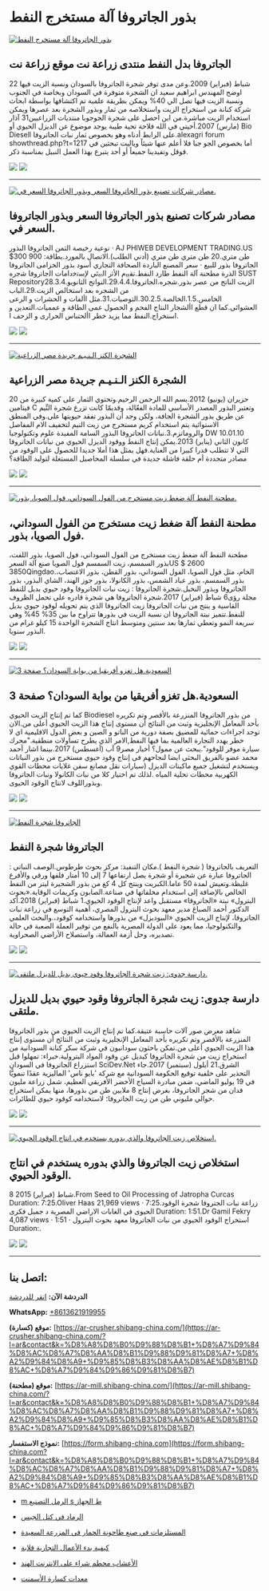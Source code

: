 # بذور الجاتروفا آلة مستخرج النفط

<a href="https://swt.shibang-china.com/?l=ar&img&k=%D8%A8%D8%B0%D9%88%D8%B1+%D8%A7%D9%84%D8%AC%D8%A7%D8%AA%D8%B1%D9%88%D9%81%D8%A7+%D8%A2%D9%84%D8%A9+%D9%85%D8%B3%D8%AA%D8%AE%D8%B1%D8%AC+%D8%A7%D9%84%D9%86%D9%81%D8%B7" target="_blank">![بذور الجاتروفا آلة مستخرج النفط](http://static.shibang-china.com/all-800x300/364.jpg)</a>

## الجاتروفا بدل النفط منتدى زراعة نت موقع زراعة نت
22 شباط (فبراير) 2009.وعن مدى توفر شجرة الجاتروفا بالسودان ونسبة الزيت فيها اوضح المهندس ابراهيم سعيد ان الشجرة متوفرة في السودان وبخاصة في الجنوب ونسبة الزيت فيها تصل الي 40% ويمكن بطريقة علمية تم اكتشافها بواسطة ابحاث شركة كنانة من استخراج الزيت واستخلاصه من ثمار وبذور الشجرة بعد عصرها ويمكن استخدام الزيت مباشرة.من اين احصل على شجرة الجوجوبا منتديات الزراعيين31 آذار (مارس) 2007.أخيتي في الله فلاحة تحية طيبة يوجد موضوع عن الديزل الحيوي أو Bio Diesell على الرابط أدناه وهو بخصوص ثمار نبات الجاتروفا.alexagri forum showthread.php?t=1217 أما بخصوص الجو جبا فلا أعلم عنها شيئاً وياليت تبحثين في قوقل وتفيدينا جميعاً أو أحد يتبرع بهذا العمل النبيل بمناسبة ذكر.


<a href="https://whatsapp.shibangsoft.com/WhatsApp.php" target="_blank" title="WhatsApp">![](http://static.shibang-china.com/icon/whatsapp.png)</a> <a href="https://swt.shibang-china.com/?l=ar&icon&k=%D8%A8%D8%B0%D9%88%D8%B1+%D8%A7%D9%84%D8%AC%D8%A7%D8%AA%D8%B1%D9%88%D9%81%D8%A7+%D8%A2%D9%84%D8%A9+%D9%85%D8%B3%D8%AA%D8%AE%D8%B1%D8%AC+%D8%A7%D9%84%D9%86%D9%81%D8%B7" target="_blank">![](http://static.shibang-china.com/icon/chat-ar.png)</a>

---

<a href="https://swt.shibang-china.com/?l=ar&img&k=%D8%A8%D8%B0%D9%88%D8%B1+%D8%A7%D9%84%D8%AC%D8%A7%D8%AA%D8%B1%D9%88%D9%81%D8%A7+%D8%A2%D9%84%D8%A9+%D9%85%D8%B3%D8%AA%D8%AE%D8%B1%D8%AC+%D8%A7%D9%84%D9%86%D9%81%D8%B7" target="_blank">![مصادر شركات تصنيع بذور الجاتروفا السعر وبذور الجاتروفا السعر في.](http://static.shibang-china.com/all-800x300/520.jpg)</a>

## مصادر شركات تصنيع بذور الجاتروفا السعر وبذور الجاتروفا السعر في.
نوعية رخيصة الثمن الجاتروفا البذور &middot; AJ PHIWEB DEVELOPMENT TRADING.US $300 900 طن متري.20 طن متري طن متري (أدني الطلب).الاتصال بالمورد.بطاقة: الجاتروفا بذور للبيع &middot; سعر المصنع الباردة الصحافة التجاري أسود بذور الخزامى الجاتروفا الذرة مطحنة آلة النفط طارد النفط.ﺗﻘﯾﯾم اﻷﺛر اﻟﺑﯾﺋﻲ ﻹﺳﺗﺧداﻣﺎت اﻟﺟﺎﺗروﻓﺎ ﺷﺟره SUST Repository28.3.4.الزيت الناتج من عصر بذور.شجره.الجاتروفا.29.4.4.النواتج الثانويو من الشجره بعد استخالص الزيت.29.الباب الخامس.1.5.الخالصة.30.2.5.التوصيات.31.مثل األفات و الحشرات و الرعى العشوائى.كما ان قطع األشجار النتاج الفحم و الحصول عمى الطاقة و عمميات.التعدين و استخراج.النفط مما يزيد خطر األحتباس الحرارى و الزحف ا.


<a href="https://whatsapp.shibangsoft.com/WhatsApp.php" target="_blank" title="WhatsApp">![](http://static.shibang-china.com/icon/whatsapp.png)</a> <a href="https://swt.shibang-china.com/?l=ar&icon&k=%D8%A8%D8%B0%D9%88%D8%B1+%D8%A7%D9%84%D8%AC%D8%A7%D8%AA%D8%B1%D9%88%D9%81%D8%A7+%D8%A2%D9%84%D8%A9+%D9%85%D8%B3%D8%AA%D8%AE%D8%B1%D8%AC+%D8%A7%D9%84%D9%86%D9%81%D8%B7" target="_blank">![](http://static.shibang-china.com/icon/chat-ar.png)</a>

---

<a href="https://swt.shibang-china.com/?l=ar&img&k=%D8%A8%D8%B0%D9%88%D8%B1+%D8%A7%D9%84%D8%AC%D8%A7%D8%AA%D8%B1%D9%88%D9%81%D8%A7+%D8%A2%D9%84%D8%A9+%D9%85%D8%B3%D8%AA%D8%AE%D8%B1%D8%AC+%D8%A7%D9%84%D9%86%D9%81%D8%B7" target="_blank">![الشجرة الكنز الـنـيـم جريدة مصر الزراعية](http://static.shibang-china.com/all-800x300/1391.jpg)</a>

## الشجرة الكنز الـنـيـم جريدة مصر الزراعية
20 حزيران (يونيو) 2012.بسم الله الرحمن الرحيم.وتحتوي الثمار على كمية كبيرة من فيتامين C وتعتبر البذور المصدر الأساسي للمادة الفعّالة، وقديمّا كانت تزرع شجرة النِّيم عن طريق بذور الشجرة الجافة، ولكن وجد أن البذور تفقد حيويتها على.وفي المنطق الاستوائية يتم استخدام كريم مستخرج من زيت النيم لتخفيف الام المفاصل والروماتزم.3.نباتات الجاتروفا البذور السامة المفيدة علوم وتكنولوجيا DW 10.01.10 كانون الثاني (يناير) 2013.يمكن إنتاج النفط ووقود الديزل الحيوي من نباتات الجاتروفا التي لا تتطلب قدرا كبيرا من العناية.فهل يمثل هذا أملا جديدا للحصول على الوقود من مصادر متجددة أم حلقة فاشلة جديدة في سلسلة المحاصيل المستغلة لتوليد الطاقة؟


<a href="https://whatsapp.shibangsoft.com/WhatsApp.php" target="_blank" title="WhatsApp">![](http://static.shibang-china.com/icon/whatsapp.png)</a> <a href="https://swt.shibang-china.com/?l=ar&icon&k=%D8%A8%D8%B0%D9%88%D8%B1+%D8%A7%D9%84%D8%AC%D8%A7%D8%AA%D8%B1%D9%88%D9%81%D8%A7+%D8%A2%D9%84%D8%A9+%D9%85%D8%B3%D8%AA%D8%AE%D8%B1%D8%AC+%D8%A7%D9%84%D9%86%D9%81%D8%B7" target="_blank">![](http://static.shibang-china.com/icon/chat-ar.png)</a>

---

<a href="https://swt.shibang-china.com/?l=ar&img&k=%D8%A8%D8%B0%D9%88%D8%B1+%D8%A7%D9%84%D8%AC%D8%A7%D8%AA%D8%B1%D9%88%D9%81%D8%A7+%D8%A2%D9%84%D8%A9+%D9%85%D8%B3%D8%AA%D8%AE%D8%B1%D8%AC+%D8%A7%D9%84%D9%86%D9%81%D8%B7" target="_blank">![مطحنة النفط آلة ضغط زيت مستخرج من الفول السوداني، فول الصويا، بذور.](http://static.shibang-china.com/all-800x300/968.jpg)</a>

## مطحنة النفط آلة ضغط زيت مستخرج من الفول السوداني، فول الصويا، بذور.
مطحنة النفط آلة ضغط زيت مستخرج من الفول السوداني، فول الصويا، بذور اللفت، بذور السمسم، زيت السمسم فول الصويا صنع آلة السعرUS $ 2600 3850Qingdao.الخام، مثل فول الصويا، الفول السوداني، بذور القطن، بذور الاغتصاب، بذور السمسم، بذور عباد الشمس، بذور الكانولا، بذور جوز الهند، الشاي البذور، بذور الجاتروفا وبذور النخيل.شجرة الجاتروفا : زيت نبات الجاتروفا وقود حيوي بديل للنفط مجلة رؤى6 شباط (فبراير) 2017.شجرة الجاتروفا هي شجرة قادره على تحمل الظروف القاسية و ينتج من نبات الجاتروفا زيت الجاتروفا الذي يتم تحويله لوقود حيوي بديل للنفط.تتميز نبتة الجاتروفا ان نسبة الزيت في بذورها تتراوح ما بين 35% 45% وهي سريعة النمو وتعطي ثمارها بعد سنتين ومتوسط انتاج الشجرة الواحدة 15 كيلو غرام من البذور سنويا.


<a href="https://whatsapp.shibangsoft.com/WhatsApp.php" target="_blank" title="WhatsApp">![](http://static.shibang-china.com/icon/whatsapp.png)</a> <a href="https://swt.shibang-china.com/?l=ar&icon&k=%D8%A8%D8%B0%D9%88%D8%B1+%D8%A7%D9%84%D8%AC%D8%A7%D8%AA%D8%B1%D9%88%D9%81%D8%A7+%D8%A2%D9%84%D8%A9+%D9%85%D8%B3%D8%AA%D8%AE%D8%B1%D8%AC+%D8%A7%D9%84%D9%86%D9%81%D8%B7" target="_blank">![](http://static.shibang-china.com/icon/chat-ar.png)</a>

---

<a href="https://swt.shibang-china.com/?l=ar&img&k=%D8%A8%D8%B0%D9%88%D8%B1+%D8%A7%D9%84%D8%AC%D8%A7%D8%AA%D8%B1%D9%88%D9%81%D8%A7+%D8%A2%D9%84%D8%A9+%D9%85%D8%B3%D8%AA%D8%AE%D8%B1%D8%AC+%D8%A7%D9%84%D9%86%D9%81%D8%B7" target="_blank">![السعودية.هل تغزو أفريقيا من بوابة السودان؟ صفحة 3](http://static.shibang-china.com/all-800x300/1042.jpg)</a>

## السعودية.هل تغزو أفريقيا من بوابة السودان؟ صفحة 3
كما تم إنتاج الزيت الحيوي Biodiesel من بذور الجاتروفا المنزرعة بالأقصر وتم تكريره بأحد المعامل الإنجليزية وثبت من النتائج أن مستوى إنتاج هذا الزيت الحيوي أعلى من.الان توجد اجراءات حمائية للمضيق بصفة دورية من الناتو و الصين و بعض الدول الاقليمية اي لا خطر يهدد التجارة العالمية بما فيها النفط,الامر الذي يطرح تسأولات منطقية.&quot;محرك سيارة موفر للوقود&quot;.يبحث عن ممول؟ أخبار مصر9 آب (أغسطس) 2017.بينما اشار أحمد محمد عضو بالفريق البحثى ايضا لنجاحهم فى إنتاج وقود حيوي مستخرج من بذور النباتات ويستخدم لتشغيل جميع ماكينات الديزل (سيارات نقل مصانع سفن غلايات محطات القوي الكهربية محطات تحلية المياه .لذلك تم اختيار كلا من نبات الكانولا ونبات الجاتروفا وبذوراللوف لانتاج الوقود الحيوى.


<a href="https://whatsapp.shibangsoft.com/WhatsApp.php" target="_blank" title="WhatsApp">![](http://static.shibang-china.com/icon/whatsapp.png)</a> <a href="https://swt.shibang-china.com/?l=ar&icon&k=%D8%A8%D8%B0%D9%88%D8%B1+%D8%A7%D9%84%D8%AC%D8%A7%D8%AA%D8%B1%D9%88%D9%81%D8%A7+%D8%A2%D9%84%D8%A9+%D9%85%D8%B3%D8%AA%D8%AE%D8%B1%D8%AC+%D8%A7%D9%84%D9%86%D9%81%D8%B7" target="_blank">![](http://static.shibang-china.com/icon/chat-ar.png)</a>

---

<a href="https://swt.shibang-china.com/?l=ar&img&k=%D8%A8%D8%B0%D9%88%D8%B1+%D8%A7%D9%84%D8%AC%D8%A7%D8%AA%D8%B1%D9%88%D9%81%D8%A7+%D8%A2%D9%84%D8%A9+%D9%85%D8%B3%D8%AA%D8%AE%D8%B1%D8%AC+%D8%A7%D9%84%D9%86%D9%81%D8%B7" target="_blank">![الجاتروفا شجرة النفط](http://static.shibang-china.com/all-800x300/383.jpg)</a>

## الجاتروفا شجرة النفط
التعريف بالجاتروفا ( شجرة النفط ).مكان التنفيذ: مركز بحوث طرطوس.الوصف النباتي : الجاتروفا عبارة عن شجيرة أو شجرة يصل ارتفاعها 7 إلى 10 أمتار فلفها ورقي والأفرع غليظة.وتعيش لمدة 50 عاما.الكبريت وينتج كل 4 كغ من بذور الشجيرة ليتر من النفط الخالص بالإضافة إلى استخدام مخلفاتها في صناعة.الصابون وكريمات الوقاية.«بحوث البترول» نبتة «الجاتروفا» مستقبل واعد لإنتاج الوقود الحيوي.1 شباط (فبراير) 2018.أكد الدكتور أحمد الصباغ مدير معهد بحوث البترول المصري، أهمية التوسع في زراعة نبات الجاتروفا، لإنتاج الزيت الحيوي «البيوديزل» من بذورها واستخدامه كوقود،.والبحث العلمي والتكنولوجيا، مما يعود على الدولة المصرية بالنفع من توفير العملة الصعبة في حالة تصديره، وحل أزمة العمالة، واستصلاح الأراضي الصحراوية.


<a href="https://whatsapp.shibangsoft.com/WhatsApp.php" target="_blank" title="WhatsApp">![](http://static.shibang-china.com/icon/whatsapp.png)</a> <a href="https://swt.shibang-china.com/?l=ar&icon&k=%D8%A8%D8%B0%D9%88%D8%B1+%D8%A7%D9%84%D8%AC%D8%A7%D8%AA%D8%B1%D9%88%D9%81%D8%A7+%D8%A2%D9%84%D8%A9+%D9%85%D8%B3%D8%AA%D8%AE%D8%B1%D8%AC+%D8%A7%D9%84%D9%86%D9%81%D8%B7" target="_blank">![](http://static.shibang-china.com/icon/chat-ar.png)</a>

---

<a href="https://swt.shibang-china.com/?l=ar&img&k=%D8%A8%D8%B0%D9%88%D8%B1+%D8%A7%D9%84%D8%AC%D8%A7%D8%AA%D8%B1%D9%88%D9%81%D8%A7+%D8%A2%D9%84%D8%A9+%D9%85%D8%B3%D8%AA%D8%AE%D8%B1%D8%AC+%D8%A7%D9%84%D9%86%D9%81%D8%B7" target="_blank">![دارسة جدوى: زيت شجرة الجاتروفا وقود حيوي بديل للديزل ملتقى.](http://static.shibang-china.com/all-800x300/460.jpg)</a>

## دارسة جدوى: زيت شجرة الجاتروفا وقود حيوي بديل للديزل ملتقى.
شاهد معرض صور آلات حاسبة عتيقة.كما تم إنتاج الزيت الحيوي من بذور الجاتروفا المنزرعة بالأقصر وتم تكريره بأحد المعامل الإنجليزية وثبت من النتائج أن مستوى إنتاج هذا الزيت الحيوي أعلى من.تمكن باحثون سودانيون في شركة سكر كنانة السودانية من استخراج زيت من شجرة الجاتروفا كبديل عن وقود المواد البترولية.خبراء: تمهلوا قبل استزراع الجاتروفا في السودان SciDev.Net الشرق.21 أيلول (سبتمبر) 2017.جاء التحذير على خلفية توقيع الحكومة السودانية مع شركة &#39;بايو ناس&#39; الماليزية عقدًا تنمويًّا في 19 يوليو الماضي، ضمن مبادرة السياج الأخضر الأفريقي العظيم، شمل زراعة مليون فدان من شجر الجاتروفا، بغرض إنتاج 8 ملايين طن من بذورها، منها يمكن استخراج حوالي مليوني طن من زيت الجاتروفا؛ لاستخدامه كوقود حيوي للطائرات.


<a href="https://whatsapp.shibangsoft.com/WhatsApp.php" target="_blank" title="WhatsApp">![](http://static.shibang-china.com/icon/whatsapp.png)</a> <a href="https://swt.shibang-china.com/?l=ar&icon&k=%D8%A8%D8%B0%D9%88%D8%B1+%D8%A7%D9%84%D8%AC%D8%A7%D8%AA%D8%B1%D9%88%D9%81%D8%A7+%D8%A2%D9%84%D8%A9+%D9%85%D8%B3%D8%AA%D8%AE%D8%B1%D8%AC+%D8%A7%D9%84%D9%86%D9%81%D8%B7" target="_blank">![](http://static.shibang-china.com/icon/chat-ar.png)</a>

---

<a href="https://swt.shibang-china.com/?l=ar&img&k=%D8%A8%D8%B0%D9%88%D8%B1+%D8%A7%D9%84%D8%AC%D8%A7%D8%AA%D8%B1%D9%88%D9%81%D8%A7+%D8%A2%D9%84%D8%A9+%D9%85%D8%B3%D8%AA%D8%AE%D8%B1%D8%AC+%D8%A7%D9%84%D9%86%D9%81%D8%B7" target="_blank">![استخلاص زيت الجاتروفا والذي بدوره يستخدم في انتاج الوقود الحيوي.](http://static.shibang-china.com/all-800x300/838.jpg)</a>

## استخلاص زيت الجاتروفا والذي بدوره يستخدم في انتاج الوقود الحيوي.
8 شباط (فبراير) 2015.From Seed to Oil Processing of Jatropha Curcas Duration: 7:25.Oliver Haas 21,969 views &middot; 7:25.زراعة نبات الجتروفا شجرة الوقود الحيوى في الغابات الاراضي المصرية د جميل فكرى Duration: 1:51.Dr Gamil Fekry 4,087 views &middot; 1:51 &middot; استخراج الوقود الحيوي من نبات الجاتروفا معهد بحوث البترول Duration:.

<a href="https://whatsapp.shibangsoft.com/WhatsApp.php" target="_blank" title="WhatsApp">![](http://static.shibang-china.com/icon/whatsapp.png)</a> <a href="https://swt.shibang-china.com/?l=ar&icon&k=%D8%A8%D8%B0%D9%88%D8%B1+%D8%A7%D9%84%D8%AC%D8%A7%D8%AA%D8%B1%D9%88%D9%81%D8%A7+%D8%A2%D9%84%D8%A9+%D9%85%D8%B3%D8%AA%D8%AE%D8%B1%D8%AC+%D8%A7%D9%84%D9%86%D9%81%D8%B7" target="_blank">![](http://static.shibang-china.com/icon/chat-ar.png)</a>

---
## اتصل بنا:

**الدردشة الآن:** [انقر للدردشة](https://swt.shibang-china.com?l=ar&contact&k=%D8%A8%D8%B0%D9%88%D8%B1+%D8%A7%D9%84%D8%AC%D8%A7%D8%AA%D8%B1%D9%88%D9%81%D8%A7+%D8%A2%D9%84%D8%A9+%D9%85%D8%B3%D8%AA%D8%AE%D8%B1%D8%AC+%D8%A7%D9%84%D9%86%D9%81%D8%B7)

**WhatsApp:**  [+8613621919955](https://whatsapp.shibangsoft.com/WhatsApp.php)

**موقع (كسارة):** [https://ar-crusher.shibang-china.com/](https://ar-crusher.shibang-china.com/?l=ar&contact&k=%D8%A8%D8%B0%D9%88%D8%B1+%D8%A7%D9%84%D8%AC%D8%A7%D8%AA%D8%B1%D9%88%D9%81%D8%A7+%D8%A2%D9%84%D8%A9+%D9%85%D8%B3%D8%AA%D8%AE%D8%B1%D8%AC+%D8%A7%D9%84%D9%86%D9%81%D8%B7)

**موقع (مطحنة):** [https://ar-mill.shibang-china.com/](https://ar-mill.shibang-china.com/?l=ar&contact&k=%D8%A8%D8%B0%D9%88%D8%B1+%D8%A7%D9%84%D8%AC%D8%A7%D8%AA%D8%B1%D9%88%D9%81%D8%A7+%D8%A2%D9%84%D8%A9+%D9%85%D8%B3%D8%AA%D8%AE%D8%B1%D8%AC+%D8%A7%D9%84%D9%86%D9%81%D8%B7)

**نموذج الاستفسار:** [https://form.shibang-china.com](https://form.shibang-china.com?l=ar&contact&k=%D8%A8%D8%B0%D9%88%D8%B1+%D8%A7%D9%84%D8%AC%D8%A7%D8%AA%D8%B1%D9%88%D9%81%D8%A7+%D8%A2%D9%84%D8%A9+%D9%85%D8%B3%D8%AA%D8%AE%D8%B1%D8%AC+%D8%A7%D9%84%D9%86%D9%81%D8%B7)

* [m الرمل التصنيع s ط الجهاز](../33/m%20%D8%A7%D9%84%D8%B1%D9%85%D9%84%20%D8%A7%D9%84%D8%AA%D8%B5%D9%86%D9%8A%D8%B9%20s%20%D8%B7%20%D8%A7%D9%84%D8%AC%D9%87%D8%A7%D8%B2.md)

* [الرماد في كتل الجبس](../33/%D8%A7%D9%84%D8%B1%D9%85%D8%A7%D8%AF%20%D9%81%D9%8A%20%D9%83%D8%AA%D9%84%20%D8%A7%D9%84%D8%AC%D8%A8%D8%B3.md)

* [المستلزمات في صنع طاحونة الحمار في المزرعة السعيدة](../33/%D8%A7%D9%84%D9%85%D8%B3%D8%AA%D9%84%D8%B2%D9%85%D8%A7%D8%AA%20%D9%81%D9%8A%20%D8%B5%D9%86%D8%B9%20%D8%B7%D8%A7%D8%AD%D9%88%D9%86%D8%A9%20%D8%A7%D9%84%D8%AD%D9%85%D8%A7%D8%B1%20%D9%81%D9%8A%20%D8%A7%D9%84%D9%85%D8%B2%D8%B1%D8%B9%D8%A9%20%D8%A7%D9%84%D8%B3%D8%B9%D9%8A%D8%AF%D8%A9.md)

* [كيفية بدء الأعمال التجارية قلابة](../33/%D9%83%D9%8A%D9%81%D9%8A%D8%A9%20%D8%A8%D8%AF%D8%A1%20%D8%A7%D9%84%D8%A3%D8%B9%D9%85%D8%A7%D9%84%20%D8%A7%D9%84%D8%AA%D8%AC%D8%A7%D8%B1%D9%8A%D8%A9%20%D9%82%D9%84%D8%A7%D8%A8%D8%A9.md)

* [الأعشاب محطم شراء على الانترنت الهند](../32/%D8%A7%D9%84%D8%A3%D8%B9%D8%B4%D8%A7%D8%A8%20%D9%85%D8%AD%D8%B7%D9%85%20%D8%B4%D8%B1%D8%A7%D8%A1%20%D8%B9%D9%84%D9%89%20%D8%A7%D9%84%D8%A7%D9%86%D8%AA%D8%B1%D9%86%D8%AA%20%D8%A7%D9%84%D9%87%D9%86%D8%AF.md)

* [معدات كسارة الأسمنت](../35/%D9%85%D8%B9%D8%AF%D8%A7%D8%AA%20%D9%83%D8%B3%D8%A7%D8%B1%D8%A9%20%D8%A7%D9%84%D8%A3%D8%B3%D9%85%D9%86%D8%AA.md)